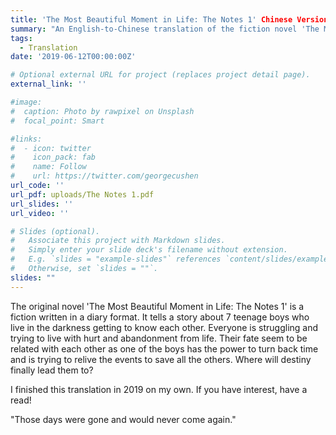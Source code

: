 ```yaml
---
title: 'The Most Beautiful Moment in Life: The Notes 1' Chinese Version
summary: "An English-to-Chinese translation of the fiction novel 'The Most Beautiful Moment in Life: The Notes 1'"
tags:
  - Translation
date: '2019-06-12T00:00:00Z'

# Optional external URL for project (replaces project detail page).
external_link: ''

#image:
#  caption: Photo by rawpixel on Unsplash
#  focal_point: Smart

#links:
#  - icon: twitter
#    icon_pack: fab
#    name: Follow
#    url: https://twitter.com/georgecushen
url_code: ''
url_pdf: uploads/The Notes 1.pdf
url_slides: ''
url_video: ''

# Slides (optional).
#   Associate this project with Markdown slides.
#   Simply enter your slide deck's filename without extension.
#   E.g. `slides = "example-slides"` references `content/slides/example-slides.md`.
#   Otherwise, set `slides = ""`.
slides: "" 
---
```


The original novel 'The Most Beautiful Moment in Life: The Notes 1' is a fiction written in a diary format. It tells a story about 7 teenage boys who live in the darkness getting to know each other. Everyone is struggling and trying to live with hurt and abandonment from life. Their fate seem to be related with each other as one of the boys has the power to turn back time and is trying to relive the events to save all the others. Where will destiny finally lead them to?

I finished this translation in 2019 on my own. If you have interest, have a read!

"Those days were gone and would never come again."
